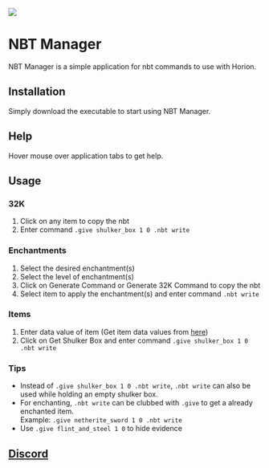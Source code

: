 ![](https://komarev.com/ghpvc/?username=nbtmanager&label=PAGE+VIEWS)

# NBT Manager

NBT Manager is a simple application for nbt commands to use with Horion.

## Installation

Simply download the executable to start using NBT Manager.

## Help

Hover mouse over application tabs to get help.

## Usage

### 32K

1. Click on any item to copy the nbt
2. Enter command ```.give shulker_box 1 0 .nbt write```

### Enchantments

1. Select the desired enchantment(s)
2. Select the level of enchantment(s)
3. Click on Generate Command or Generate 32K Command to copy the nbt
4. Select item to apply the enchantment(s) and enter command ```.nbt write```

### Items

1. Enter data value of item (Get item data values from [here](https://minecraft.gamepedia.com/Bedrock_Edition_data_values))
2. Click on Get Shulker Box and enter command ```.give shulker_box 1 0 .nbt write```

### Tips

* Instead of ```.give shulker_box 1 0 .nbt write```, ```.nbt write``` can also be used while holding an empty shulker box.
* For enchanting, ```.nbt write``` can be clubbed with ```.give``` to get a already enchanted item.<br />Example: ```.give netherite_sword 1 0 .nbt write```
* Use ```.give flint_and_steel 1 0``` to hide evidence

## [Discord](https://discord.gg/6s7RAMHv)

